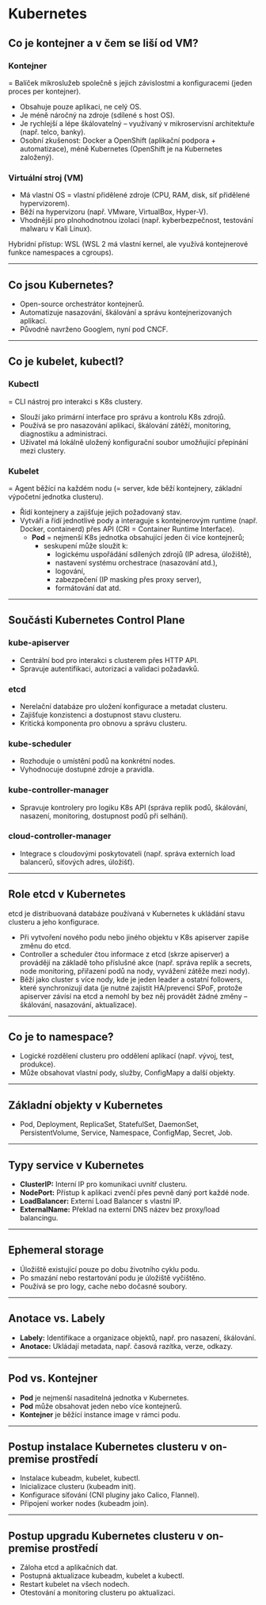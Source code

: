 # Kubernetes

## Co je kontejner a v čem se liší od VM?
### Kontejner
= Balíček mikroslužeb společně s jejich závislostmi a konfiguracemi (jeden proces per kontejner).
- Obsahuje pouze aplikaci, ne celý OS.
- Je méně náročný na zdroje (sdílené s host OS).
- Je rychlejší a lépe škálovatelný – využívaný v mikroservisní architektuře (např. telco, banky).
- Osobní zkušenost: Docker a OpenShift (aplikační podpora + automatizace), méně Kubernetes (OpenShift je na Kubernetes založený).

### Virtuální stroj (VM)
- Má vlastní OS = vlastní přidělené zdroje (CPU, RAM, disk, síť přidělené hypervizorem).
- Běží na hypervizoru (např. VMware, VirtualBox, Hyper-V).
- Vhodnější pro plnohodnotnou izolaci (např. kyberbezpečnost, testování malwaru v Kali Linux).

Hybridní přístup: WSL (WSL 2 má vlastní kernel, ale využívá kontejnerové funkce namespaces a cgroups).

---

## Co jsou Kubernetes?
- Open-source orchestrátor kontejnerů.
- Automatizuje nasazování, škálování a správu kontejnerizovaných aplikací.
- Původně navrženo Googlem, nyní pod CNCF.

---

## Co je kubelet, kubectl?
### Kubectl
= CLI nástroj pro interakci s K8s clustery.
- Slouží jako primární interface pro správu a kontrolu K8s zdrojů.
- Používá se pro nasazování aplikací, škálování zátěží, monitoring, diagnostiku a administraci.
- Uživatel má lokálně uložený konfigurační soubor umožňující přepínání mezi clustery.

### Kubelet
= Agent běžící na každém nodu (= server, kde běží kontejnery, základní výpočetní jednotka clusteru).
- Řídí kontejnery a zajišťuje jejich požadovaný stav.
- Vytváří a řídí jednotlivé pody a interaguje s kontejnerovým runtime (např. Docker, containerd) přes API (CRI = Container Runtime Interface).
    - **Pod** = nejmenší K8s jednotka obsahující jeden či více kontejnerů; 
        - seskupení může sloužit k:
            - logickému uspořádání sdílených zdrojů (IP adresa, úložiště), 
            - nastavení systému orchestrace (nasazování atd.),
            - logování,
            - zabezpečení (IP masking přes proxy server),
            - formátování dat atd.

---

## Součásti Kubernetes Control Plane
### kube-apiserver
- Centrální bod pro interakci s clusterem přes HTTP API.
- Spravuje autentifikaci, autorizaci a validaci požadavků.

### etcd
- Nerelační databáze pro uložení konfigurace a metadat clusteru.
- Zajišťuje konzistenci a dostupnost stavu clusteru.
- Kritická komponenta pro obnovu a správu clusteru.

### kube-scheduler
- Rozhoduje o umístění podů na konkrétní nodes.
- Vyhodnocuje dostupné zdroje a pravidla.

### kube-controller-manager
- Spravuje kontrolery pro logiku K8s API (správa replik podů, škálování, nasazení, monitoring, dostupnost podů při selhání).

### cloud-controller-manager
- Integrace s cloudovými poskytovateli (např. správa externích load balancerů, síťových adres, úložišť).

---

## Role etcd v Kubernetes
etcd je distribuovaná databáze používaná v Kubernetes k ukládání stavu clusteru a jeho konfigurace.  
- Při vytvoření nového podu nebo jiného objektu v K8s apiserver zapíše změnu do etcd.  
- Controller a scheduler čtou informace z etcd (skrze apiserver) a provádějí na základě toho příslušné akce (např. správa replik a secrets, node monitoring, přiřazení podů na nody, vyvážení zátěže mezi nody).  
- Běží jako cluster s více nody, kde je jeden leader a ostatní followers, které synchronizují data (je nutné zajistit HA/prevenci SPoF, protože apiserver závísí na etcd a nemohl by bez něj provádět žádné změny – škálování, nasazování, aktualizace).  

---

## Co je to namespace?
- Logické rozdělení clusteru pro oddělení aplikací (např. vývoj, test, produkce).
- Může obsahovat vlastní pody, služby, ConfigMapy a další objekty.

---

## Základní objekty v Kubernetes
- Pod, Deployment, ReplicaSet, StatefulSet, DaemonSet, PersistentVolume, Service, Namespace, ConfigMap, Secret, Job.

---

## Typy service v Kubernetes
- **ClusterIP:** Interní IP pro komunikaci uvnitř clusteru.
- **NodePort:** Přístup k aplikaci zvenčí přes pevně daný port každé node.
- **LoadBalancer:** Externí Load Balancer s vlastní IP.
- **ExternalName:** Překlad na externí DNS název bez proxy/load balancingu.

---

## Ephemeral storage
- Úložiště existující pouze po dobu životního cyklu podu.
- Po smazání nebo restartování podu je úložiště vyčištěno.
- Používá se pro logy, cache nebo dočasné soubory.

---

## Anotace vs. Labely
- **Labely:** Identifikace a organizace objektů, např. pro nasazení, škálování.
- **Anotace:** Ukládají metadata, např. časová razítka, verze, odkazy.

---

## Pod vs. Kontejner
- **Pod** je nejmenší nasaditelná jednotka v Kubernetes.
- **Pod** může obsahovat jeden nebo více kontejnerů.
- **Kontejner** je běžící instance image v rámci podu.

---

## Postup instalace Kubernetes clusteru v on-premise prostředí
- Instalace kubeadm, kubelet, kubectl.
- Inicializace clusteru (kubeadm init).
- Konfigurace síťování (CNI pluginy jako Calico, Flannel).
- Připojení worker nodes (kubeadm join).

---

## Postup upgradu Kubernetes clusteru v on-premise prostředí
- Záloha etcd a aplikačních dat.
- Postupná aktualizace kubeadm, kubelet a kubectl.
- Restart kubelet na všech nodech.
- Otestování a monitoring clusteru po aktualizaci.